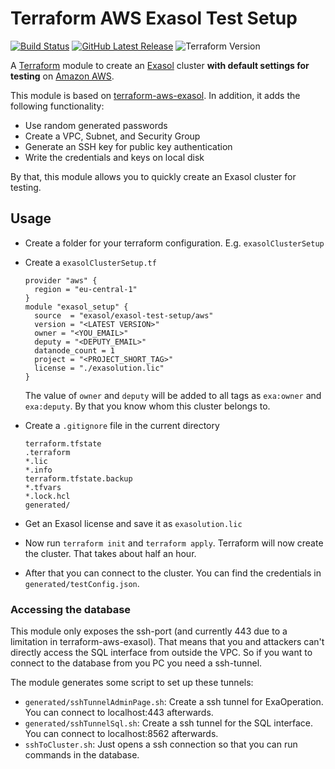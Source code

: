 # Terraform AWS Exasol Test Setup

[![Build Status](https://github.com/exasol/terraform-aws-exasol-test-setup/actions/workflows/check_terraform.yml/badge.svg)](https://github.com/exasol/terraform-aws-exasol-test-setup/actions/workflows/check_terraform.yml)
[![GitHub Latest Release][gh-release-badge]][gh-release-link]
![Terraform Version][terraform-version]

A [Terraform](https://www.terraform.io) module to create an
[Exasol](https://www.exasol.com) cluster **with default settings for testing** on [Amazon AWS](https://aws.amazon.com/).

This module is based on [terraform-aws-exasol](https://github.com/exasol/terraform-aws-exasol/). In addition, it adds the following functionality:

* Use random generated passwords
* Create a VPC, Subnet, and Security Group
* Generate an SSH key for public key authentication
* Write the credentials and keys on local disk

By that, this module allows you to quickly create an Exasol cluster for testing.

## Usage

* Create a folder for your terraform configuration. E.g. `exasolClusterSetup`
* Create a `exasolClusterSetup.tf`
  ```hcl
  provider "aws" {
    region = "eu-central-1"
  }
  module "exasol_setup" {
    source  = "exasol/exasol-test-setup/aws"
    version = "<LATEST VERSION>"
    owner = "<YOU_EMAIL>"
    deputy = "<DEPUTY_EMAIL>"
    datanode_count = 1
    project = "<PROJECT_SHORT_TAG>"
    license = "./exasolution.lic"
  }
  ```

  The value of `owner` and `deputy` will be added to all tags as `exa:owner` and `exa:deputy`. By that you know whom this cluster belongs to.

* Create a `.gitignore` file in the current directory

  ```gitignore
  terraform.tfstate
  .terraform
  *.lic
  *.info
  terraform.tfstate.backup
  *.tfvars
  *.lock.hcl
  generated/
  ```
* Get an Exasol license and save it as `exasolution.lic`
* Now run `terraform init` and `terraform apply`. Terraform will now create the cluster. That takes about half an hour.
* After that you can connect to the cluster. You can find the credentials in `generated/testConfig.json`.

### Accessing the database

This module only exposes the ssh-port (and currently 443 due to a limitation in terraform-aws-exasol). That means that you and attackers can't directly access the SQL interface from outside the VPC. So if you want to connect to the database from you PC you need a ssh-tunnel.

The module generates some script to set up these tunnels:

* `generated/sshTunnelAdminPage.sh`: Create a ssh tunnel for ExaOperation. You can connect to localhost:443 afterwards.
* `generated/sshTunnelSql.sh`: Create a ssh tunnel for the SQL interface. You can connect to localhost:8562 afterwards.
* `sshToCluster.sh`: Just opens a ssh connection so that you can run commands in the database.

<!-- @formatter:off -->
[gh-release-badge]: https://img.shields.io/github/tag/exasol/terraform-aws-exasol-test-setup.svg?label=latest
[gh-release-link]: https://github.com/exasol/terraform-aws-exasol-test-setup/releases/latest
[terraform-version]: https://img.shields.io/badge/tf-%3E%3D0.12.0-blue.svg
[aws-cli]: https://docs.aws.amazon.com/cli/latest/userguide/cli-chap-install.html
